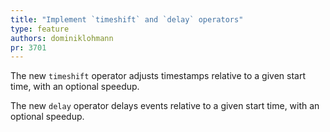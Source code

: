 ```yaml
---
title: "Implement `timeshift` and `delay` operators"
type: feature
authors: dominiklohmann
pr: 3701
---
```


The new `timeshift` operator adjusts timestamps relative to a given start time,
with an optional speedup.

The new `delay` operator delays events relative to a given start time, with an
optional speedup.
